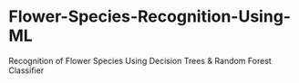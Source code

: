 # Flower-Species-Recognition-Using-ML
Recognition of Flower Species Using Decision Trees &amp; Random Forest Classifier

